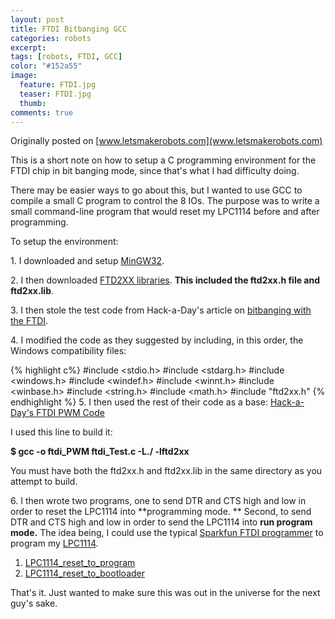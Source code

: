 ```yaml
---
layout: post
title: FTDI Bitbanging GCC
categories: robots
excerpt:
tags: [robots, FTDI, GCC]
color: "#152a55"
image:
  feature: FTDI.jpg
  teaser: FTDI.jpg
  thumb:
comments: true
---
```


Originally posted on [www.letsmakerobots.com](www.letsmakerobots.com)

This is a short note on how to setup a C programming environment for the FTDI chip in bit banging mode, since that's what I had difficulty doing.

There may be easier ways to go about this, but I wanted to use GCC to compile a small C program to control the 8 IOs.  The purpose was to write a small command-line program that would reset my LPC1114 before and after programming.

To setup the environment:

1\. I downloaded and setup [MinGW32](http://www.mingw.org/wiki/HOWTO_Install_the_MinGW_GCC_Compiler_Suite).

2\. I then downloaded [FTD2XX libraries](http://www.ftdichip.com/Drivers/D2XX.htm).  **This included the ftd2xx.h file and ftd2xx.lib**.

3\. I then stole the test code from Hack-a-Day's article on [bitbanging with the FTDI](http://hackaday.com/2009/09/22/introduction-to-ftdi-bitbang-mode/).

4\. I modified the code as they suggested by including, in this order, the Windows compatibility files:

{% highlight c%}
#include <stdio.h>
#include <stdarg.h>
#include <windows.h>
#include <windef.h>
#include <winnt.h>
#include <winbase.h>
#include <string.h>
#include <math.h>
#include "ftd2xx.h"
{% endhighlight %}
5\. I then used the rest of their code as a base: [Hack-a-Day's FTDI PWM Code](https://github.com/Ladvien/FTDI_Bitbangin_GCC/blob/master/ftdi_Test.c)

I used this line to build it:

**$ gcc -o ftdi_PWM ftdi_Test.c -L./ -lftd2xx**

You must have both the ftd2xx.h and ftd2xx.lib in the same directory as you attempt to build.

6\. I then wrote two programs, one to send DTR and CTS high and low in order to reset the LPC1114 into **programming mode. ** Second, to send DTR and CTS high and low in order to send the LPC1114 into **run program mode.**  The idea being, I could use the typical [Sparkfun FTDI programmer](https://www.sparkfun.com/search/results?term=ftdi) to program my [LPC1114](http://letsmakerobots.com/content/lpc1114-setup-bare-metal-arm).

1.  [LPC1114_reset_to_program](https://github.com/Ladvien/FTDI_Bitbangin_GCC/blob/master/LPC1114_reset_to_program.c)
2.  [LPC1114_reset_to_bootloader](https://github.com/Ladvien/FTDI_Bitbangin_GCC/blob/master/LPC1114_reset_to_bootloader.c)

That's it.  Just wanted to make sure this was out in the universe for the next guy's sake.
